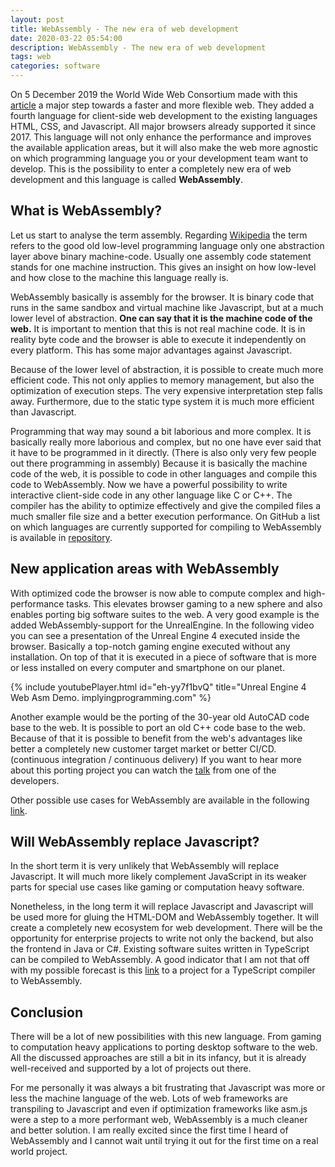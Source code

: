 ```yaml
---
layout: post
title: WebAssembly - The new era of web development
date: 2020-03-22 05:54:00
description: WebAssembly - The new era of web development
tags: web
categories: software
---
```


On 5 December 2019 the World Wide Web Consortium made with this [article](https://www.w3.org/2019/12/pressrelease-wasm-rec.html.en) a major step towards a faster and more flexible web. They added a fourth language for client-side web development to the existing languages HTML, CSS, and Javascript. All major browsers already supported it since 2017. This language will not only enhance the performance and improves the available application areas, but it will also make the web more agnostic on which programming language you or your development team want to develop. This is the possibility to enter a completely new era of web development and this language is called **WebAssembly**.

## What is WebAssembly?

Let us start to analyse the term assembly. Regarding [Wikipedia](https://en.wikipedia.org/wiki/Assembly_language) the term refers to the good old low-level programming language only one abstraction layer above binary machine-code. Usually one assembly code statement stands for one machine instruction. This gives an insight on how low-level and how close to the machine this language really is.

WebAssembly basically is assembly for the browser. It is binary code that runs in the same sandbox and virtual machine like Javascript, but at a much lower level of abstraction. **One can say that it is the machine code of the web.** It is important to mention that this is not real machine code. It is in reality byte code and the browser is able to execute it independently on every platform. This has some major advantages against Javascript.

Because of the lower level of abstraction, it is possible to create much more efficient code. This not only applies to memory management, but also the optimization of execution steps. The very expensive interpretation step falls away. Furthermore, due to the static type system it is much more efficient than Javascript.

Programming that way may sound a bit laborious and more complex. It is basically really more laborious and complex, but no one have ever said that it have to be programmed in it directly. (There is also only very few people out there programming in assembly) Because it is basically the machine code of the web, it is possible to code in other languages and compile this code to WebAssembly. Now we have a powerful possibility to write interactive client-side code in any other language like C or C++. The compiler has the ability to optimize effectively and give the compiled files a much smaller file size and a better execution performance. On GitHub a list on which languages are currently supported for compiling to WebAssembly is available in [repository](https://github.com/appcypher/awesome-wasm-langs).

## New application areas with WebAssembly

With optimized code the browser is now able to compute complex and high-performance tasks. This elevates browser gaming to a new sphere and also enables porting big software suites to the web. A very good example is the added WebAssembly-support for the UnrealEngine. In the following video you can see a presentation of the Unreal Engine 4 executed inside the browser. Basically a top-notch gaming engine executed without any installation. On top of that it is executed in a piece of software that is more or less installed on every computer and smartphone on our planet.

{% include youtubePlayer.html id="eh-yy7f1bvQ" title="Unreal Engine 4 Web Asm Demo. implyingprogramming.com" %}

Another example would be the porting of the 30-year old AutoCAD code base to the web. It is possible to port an old C++ code base to the web. Because of that it is possible to benefit from the web's advantages like better a completely new customer target market or better CI/CD. (continuous integration / continuous delivery) If you want to hear more about this porting project you can watch the [talk](https://www.infoq.com/presentations/autocad-webassembly/?utm_source=presentations&utm_medium=ny&utm_campaign=qcon) from one of the developers.

Other possible use cases for WebAssembly are available in the following [link](https://webassembly.org/docs/use-cases/).

## Will WebAssembly replace Javascript?

In the short term it is very unlikely that WebAssembly will replace Javascript. It will much more likely complement JavaScript in its weaker parts for special use cases like gaming or computation heavy software.

Nonetheless, in the long term it will replace Javascript and Javascript will be used more for gluing the HTML-DOM and WebAssembly together. It will create a completely new ecosystem for web development. There will be the opportunity for enterprise projects to write not only the backend, but also the frontend in Java or C#. Existing software suites written in TypeScript can be compiled to WebAssembly. A good indicator that I am not that off with my possible forecast is this [link](https://docs.assemblyscript.org/details/compiler) to a project for a TypeScript compiler to WebAssembly.

## Conclusion

There will be a lot of new possibilities with this new language. From gaming to computation heavy applications to porting desktop software to the web. All the discussed approaches are still a bit in its infancy, but it is already well-received and supported by a lot of projects out there.

For me personally it was always a bit frustrating that Javascript was more or less the machine language of the web. Lots of web frameworks are transpiling to Javascript and even if optimization frameworks like asm.js were a step to a more performant web, WebAssembly is a much cleaner and better solution. I am really excited since the first time I heard of WebAssembly and I cannot wait until trying it out  for the first time on a real world project.

